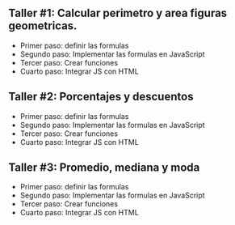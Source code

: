 ## Taller #1: Calcular perimetro y area figuras geometricas.

 - Primer paso: definir las formulas
 - Segundo paso: Implementar las formulas en JavaScript
 - Tercer paso: Crear funciones
 - Cuarto paso: Integrar JS con HTML

 
## Taller #2: Porcentajes y descuentos

 - Primer paso: definir las formulas
 - Segundo paso: Implementar las formulas en JavaScript
 - Tercer paso: Crear funciones
 - Cuarto paso: Integrar JS con HTML


 ## Taller #3: Promedio, mediana y moda

 - Primer paso: definir las formulas
 - Segundo paso: Implementar las formulas en JavaScript
 - Tercer paso: Crear funciones
 - Cuarto paso: Integrar JS con HTML